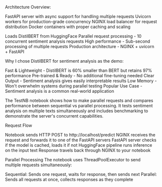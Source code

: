 Architecture Overview:

FastAPI server with async support for handling multiple requests
Uvicorn workers for production-grade concurrency
NGINX load balancer for request distribution
Docker containers with proper caching and scaling

Loads DistilBERT from HuggingFace
Parallel request processing - 10 concurrent sentiment analysis requests
High performance - Sub-second processing of multiple requests
Production architecture - NGINX + uvicorn + FastAPI

Why I chose DistilBERT for sentiment analysis as the demo:

Fast & Lightweight - DistilBERT is 60% smaller than BERT but retains 97% performance
Pre-trained & Ready - No additional fine-tuning needed
Clear Output - Sentiment analysis gives easily interpretable results
Low Memory - Won't overwhelm systems during parallel testing
Popular Use Case - Sentiment analysis is a common real-world application

The TestNB notebook shows how to make parallel requests and compares performance between sequential vs parallel processing. 
It tests sentiment analysis on multiple texts simultaneously and includes benchmarking to demonstrate the server's concurrent capabilities.

Request Flow

Notebook sends HTTP POST to http://localhost/predict
NGINX receives the request and forwards it to one of the FastAPI servers
FastAPI server checks if the model is cached, loads it if not
HuggingFace pipeline runs inference on the input text
Response travels back through NGINX to your notebook

Parallel Processing
The notebook uses ThreadPoolExecutor to send multiple requests simultaneously:

Sequential: Sends one request, waits for response, then sends next
Parallel: Sends all requests at once, collects responses as they complete



